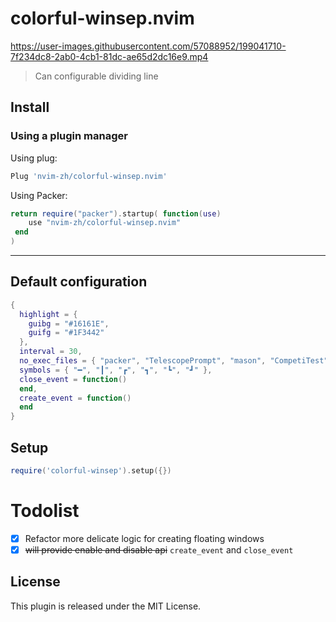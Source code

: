# colorful-winsep.nvim

https://user-images.githubusercontent.com/57088952/199041710-7f234dc8-2ab0-4cb1-81dc-ae65d2dc16e9.mp4
> Can configurable dividing line

## Install
### Using a plugin manager

Using plug:

```lua
Plug 'nvim-zh/colorful-winsep.nvim'
```

Using Packer:
```lua
return require("packer").startup( function(use)
 	use "nvim-zh/colorful-winsep.nvim"
 end
)
``` 

---
## Default configuration

```lua
{
  highlight = {
    guibg = "#16161E",
    guifg = "#1F3442"
  },
  interval = 30,
  no_exec_files = { "packer", "TelescopePrompt", "mason", "CompetiTest", "NvimTree" },
  symbols = { "━", "┃", "┏", "┓", "┗", "┛" },
  close_event = function()
  end,
  create_event = function()
  end
}
```


## Setup

```lua
require('colorful-winsep').setup({})
```

# Todolist
- [x] Refactor more delicate logic for creating floating windows
- [x] ~~will provide enable and disable api~~ `create_event` and `close_event`

## License
This plugin is released under the MIT License.
